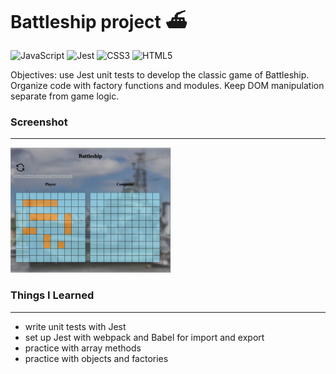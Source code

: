 
# Battleship project ⛴

![JavaScript](https://img.shields.io/badge/javascript-%23323330.svg?style=for-the-badge&logo=javascript&logoColor=%23F7DF1E)&nbsp;![Jest](https://img.shields.io/badge/-jest-%23C21325?style=for-the-badge&logo=jest&logoColor=white)&nbsp;![CSS3](https://img.shields.io/badge/css3-%231572B6.svg?style=for-the-badge&logo=css3&logoColor=white)&nbsp;![HTML5](https://img.shields.io/badge/html5-%23E34F26.svg?style=for-the-badge&logo=html5&logoColor=white)
  

Objectives: use Jest unit tests to develop the classic game of Battleship. Organize code with factory functions and modules. Keep DOM manipulation separate from game logic.  

### Screenshot
-----

<img src="src/assets/game.png" height="200px">  

### Things I Learned
-----

- write unit tests with Jest
- set up Jest with webpack and Babel for import and export
- practice with array methods
- practice with objects and factories

